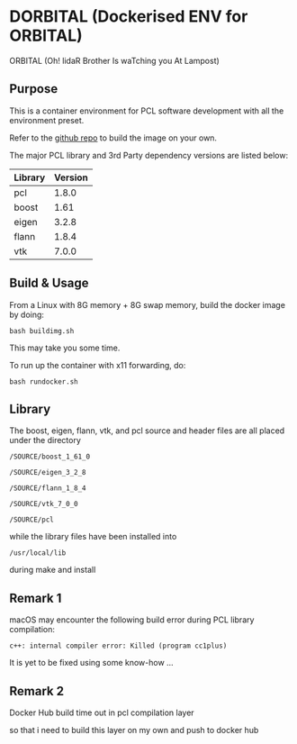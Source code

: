 # DORBITAL (Dockerised ENV for ORBITAL)

ORBITAL (Oh! lidaR Brother Is waTching you At Lampost)

## Purpose

This is a container environment for PCL software development with all the environment preset.

Refer to the [github repo](https://github.com/michaelchanwahyan/dorbital) to build the image on your own.

The major PCL library and 3rd Party dependency versions are listed below:

| Library | Version |
| --- | --- |
| pcl | 1.8.0 |
| boost | 1.61 |
| eigen | 3.2.8 |
| flann | 1.8.4 |
| vtk | 7.0.0 |

## Build & Usage

From a Linux with 8G memory + 8G swap memory, build the docker image by doing:

```
bash buildimg.sh
```

This may take you some time.

To run up the container with x11 forwarding, do:

```
bash rundocker.sh
```

## Library

The boost, eigen, flann, vtk, and pcl source and header files are all placed under the directory

```
/SOURCE/boost_1_61_0

/SOURCE/eigen_3_2_8

/SOURCE/flann_1_8_4

/SOURCE/vtk_7_0_0

/SOURCE/pcl
```

while the library files have been installed into

```
/usr/local/lib
```

during make and install

## Remark 1

macOS may encounter the following build error during PCL library compilation:

```
c++: internal compiler error: Killed (program cc1plus)
```

It is yet to be fixed using some know-how ...

## Remark 2

Docker Hub build time out in pcl compilation layer

so that i need to build this layer on my own and push to docker hub
